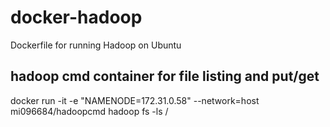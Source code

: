 # docker-hadoop
Dockerfile for running Hadoop on Ubuntu

## hadoop cmd container for file listing and put/get
docker run -it  -e "NAMENODE=172.31.0.58"  --network=host  mi096684/hadoopcmd hadoop fs -ls /
